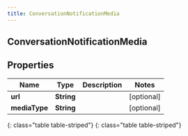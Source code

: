 ```yaml
---
title: ConversationNotificationMedia
---
```

## ConversationNotificationMedia


## Properties

| Name | Type | Description | Notes |
| ------------ | ------------- | ------------- | ------------- |
| **url** | **String** |  |  [optional] |
| **mediaType** | **String** |  |  [optional] |
{: class="table table-striped"}
{: class="table table-striped"}



